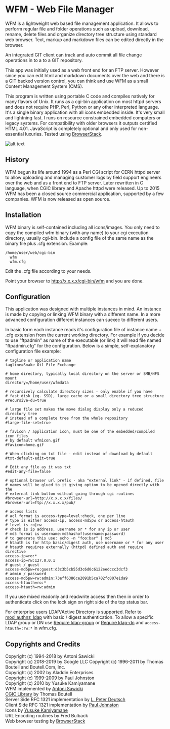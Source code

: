 # WFM - Web File Manager
WFM is a lightweight web based file management application. It allows to perform
regular file and folder operations such as upload, download, rename, delete files
and organize directory tree structure using standard web browser. Text, markup and
markdown files can be edited directly in the browser. 

An integrated GIT client can track and auto commit all file change operations
in to a to a GIT repository.

This app was initially used as a web front end for an FTP server. However since you
can edit html and markdown documents over the web and there is a GIT backed
version control, you can think and use WFM as a small Content Management System (CMS).

This program is written using portable C code and compiles natively
for many flavors of Unix. It runs as a cgi-bin application on most httpd servers
and does not require PHP, Perl, Python or any other interpreted language. It's a single
binary application with all icons embedded inside. It's very small and lightning fast.
I runs on resource constrained embedded computers or legacy systems. For compatibility
with older browsers it outputs certified HTML 4.01. JavaScript is completely optional
and only used for non-essential luxuries. Tested using [BrowserStack](http://www.browserstack.com/).

![alt text](https://raw.githubusercontent.com/tenox7/wfm/master/screenshot.png "WFM Screenshot")

## History
WFM begun its life around 1994 as a Perl CGI script for CERN httpd
server to allow uploading and managing customer logs by field support
engineers over the web and as a front end to FTP server. Later rewritten in
C language, when CGIC library and Apache httpd were released. Up to 2015 WFM
has been a closed source commercial application, supported by a few companies.
WFM is now released as open source.


## Installation
WFM binary is self-contained including all icons/images. You only need
to copy the compiled wfm binary (with any name) to your cgi execution
directory, usually cgi-bin. Include a config file of the same name as the
binary file plus .cfg extension. Example:

    /home/user/web/cgi-bin
      wfm
      wfm.cfg

Edit the .cfg file according to your needs.

Point your browser to http://x.x.x.x/cgi-bin/wfm and you are done.

## Configuration
This application was designed with multiple instances in mind. An instance
is made by copying or linking WFM binary with a different name. In a more
advanced configuration different instances can suexec to different users.

In basic form each instance reads it's configuration file of 
instance name + .cfg extension from the current working directory.
For example if you decide to use "ftpadmin" as name of the executable
(or link) it will read file named "ftpadmin.cfg" for the configuration.
Below is a simple, self-explanatory configuration file example:

    # tagline or application name
    tagline=Snake Oil File Exchange

    # home directory, typically local directory on the server or SMB/NFS mount
    directory=/home/user/wfmdata

    # recursively calculate directory sizes - only enable if you have
    # fast disk (eg. SSD), large cache or a small directory tree structure
    #recursive-du=true

    # large file set makes the move dialog display only a reduced directory tree
    # instead of a complete tree from the whole repository
    #large-file-set=true

    # favicon / application icon, must be one of the embedded/compiled icon files
    # by default wfmicon.gif
    #favicon=home.gif

    # When clicking on txt file - edit instead of download by default
    #txt-default-edit=true

    # Edit any file as it was txt
    #edit-any-file=false

    # optional browser url prefix - aka "external link" - if defined, file
    # names will be glued to it giving option to be opened directly with the
    # external link button without going through cgi routines
    #browser-url=http://x.x.x.x/files/
    #browser-url=ftp://x.x.x.x/pub/

    # access lists 
    # acl format is access-type=level:check, one per line
    # type is either access-ip, access-md5pw or access-htauth
    # level is ro|rw
    # check is ip address, username or * for any ip or user
    # md5 format is username:md5hashof(username:password) 
    # to generate this use: echo -n "foo:bar" | md5
    # htauth is for http basic/digest auth, use username or * for any user
    # htauth requires externally (httpd) defined auth and require directive
    access-ip=ro:*
    access-ip=rw:127.0.0.1
    # guest / guest
    access-md5pw=ro:guest:d3c3b5cb55d3c6d0c6122eedccc3dcf3
    # admin / password
    access-md5pw=rw:admin:73eff6386ce2091b5ca702fc007e1da9
    access-htauth=ro:*
    access-htauth=rw:admin

If you use mixed readonly and readwrite access then then in order to authenticate
click on the lock sign on right side of the top status bar.

For enterprise users LDAP/Active Directory is supported. 
Refer to [mod_authnz_ldap](https://httpd.apache.org/docs/2.4/mod/mod_authnz_ldap.html) 
with basic / digest authentication. To allow a specific LDAP group or DN use
[Require ldap-group](https://httpd.apache.org/docs/2.4/mod/mod_authnz_ldap.html#reqgroup) 
or [Require ldap-dn](https://httpd.apache.org/docs/2.4/mod/mod_authnz_ldap.html#reqdn) 
and `access-htauth=:rw:*` in wfm.cfg.

## Copyrights and Credits
Copyright (c) 1994-2018 by Antoni Sawicki  
Copyright (c) 2018-2019 by Google LLC
Copyright (c) 1996-2011 by Thomas Boutell and Boutell.Com, Inc.  
Copyright (c) 2002 by Aladdin Enterprises  
Copyright (c) 1999-2009 by Paul Johnston  
Copyright (c) 2010 by Yusuke Kamiyamane  
WFM implemented by [Antoni Sawicki](http://www.tenox.net/)  
[CGIC Library](https://www.boutell.com/cgic/) by Thomas Boutell  
Server Side RFC 1321 implementation by [L. Peter Deutsch](https://sourceforge.net/projects/libmd5-rfc/files/)  
Client Side RFC 1321 implementation by [Paul Johnston](http://pajhome.org.uk/crypt/md5/index.html)  
Icons by [Yusuke Kamiyamane](http://p.yusukekamiyamane.com/)  
URL Encoding routines by Fred Bulback  
Web browser testing by [BrowserStack](http://www.browserstack.com/)  

